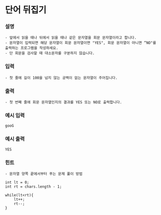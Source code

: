 # 단어 뒤집기

### **설명**
    - 앞에서 읽을 때나 뒤에서 읽을 때나 같은 문자열을 회문 문자열이라고 합니다.
    - 문자열이 입력되면 해당 문자열이 회문 문자열이면 "YES", 회문 문자열이 아니면 “NO"를 출력하는 프로그램을 작성하세요.
    - 단 회문을 검사할 때 대소문자를 구분하지 않습니다.
### **입력**
    - 첫 줄에 길이 100을 넘지 않는 공백이 없는 문자열이 주어집니다.
### **출력**
    - 첫 번째 줄에 회문 문자열인지의 결과를 YES 또는 NO로 출력합니다.


### 예시 입력
    gooG

### 예시 출력
    YES

### 힌트

    - 문자열 양쪽 끝에서부터 푸는 문제 풀이 방법

    int lt = 0;
    int rt = chars.length - 1;

    while(lt<rt){
        lt++;
        rt--;
    }